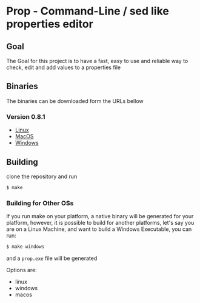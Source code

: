# Prop - Command-Line / sed like properties editor


## Goal

The Goal for this project is to have a fast, easy to use and reliable way to check, edit and add values to a properties file

## Binaries

The binaries can be downloaded form the URLs bellow

### Version 0.8.1
- [Linux](https://storage.googleapis.com/cloudbackup-apps/prop-linux-0.8.1.zip)
- [MacOS](https://storage.googleapis.com/cloudbackup-apps/prop-macos-0.8.1.zip)
- [Windows](https://storage.googleapis.com/cloudbackup-apps/prop-windows-0.8.1.zip)


## Building

clone the repository and run

```sh
$ make
```

### Building for Other OSs 

If you run make on your platform, a native binary will be generated for your platform, however, it is possible to build for another platforms, let's say you are on a Linux Machine, and want to build a Windows Executable, you can run:

```sh
$ make windows
```

and a ```prop.exe``` file will be generated

Options are:
- linux
- windows
- macos